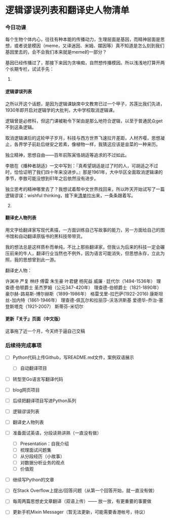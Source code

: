 # 逻辑谬误列表和翻译史人物清单


### 今日功课

每个生物个体内心，往往有种本能的传播动力，生理层面是基因，而精神层面是思想，或者说是模因（meme，又译迷因、米姆、媒因等）真不知道是怎么刻到我们基因里去的，会不会我们本来就是meme的一部分？

基因已经传播过了，那接下来因为贪嗔痴，自然想传播模因。所以浅浅地打算开两个长期专栏，试试手先：

1.

#### 逻辑谬误列表

之所以开这个话题，是因为逻辑课缺席中文教育已过一个甲子，苏莲比我们先进，1930年即开启对逻辑学的大批判，大中学校取消逻辑课。

逻辑曾是必修科，但这门课被勒令下架由是那么地符合逻辑，以至于普通民众get不到这条逻辑。

取消逻辑课后的这轮甲子岁月，科技与西方世界飞速拉开差距，人材齐嘤，思想凝止，各界学子前赴后继安之若素，像植物一样，我猜这应该是韭菜的一种来历。

独立精神，思想自由——百年前陈寅恪胡适等追求的不过如此。

李敖在《播种者胡适》一文中写到：『真希望胡适是过了时的人，可胡适之不过时，恰恰证明了我们四十年来没进步。』那是1961年，大中华区全面取消逻辑课的季节，李敖可能没想到61年之后依然没有进步。

独立思考的精神哪里去了？我想试着帮中文世界找回来，所以昨天开始试写了一篇逻辑谬误：wishful thinking，接下来[清单](https://zh.m.wikipedia.org/zh-cn/%E8%AC%AC%E8%AA%A4%E5%88%97%E8%A1%A8)拉出来，一条条跟着写。

2.

#### 翻译史人物列表

用文字给翻译家写现代素描，一方面训练自己写故事的能力，另一方面给自己的图书馆和自动翻译原版书的黑科技带带货。

我的想法总是这样质朴而单纯，不比上那些翻译家，但我认为后来的科技一定会碾压前来的牛人，翻译行业当然也不例外，因为语言可能消失，但思想永存，立此为照，我的思想曾到此一游。

翻译史人物：

许渊冲
严复
林纾
傅雷
朱生豪
叶君健
杨宪益
威廉 · 廷代尔（1494-1536年）
理查德·伯顿爵士
圣杰罗姆（公元347-420年）
理查德-伯顿爵士（1821-1890年）
豪尔赫-路易斯-博尔赫斯（1899-1986年）
格雷戈里-拉巴萨(1922-2016)
康斯坦丝-加内特（1861-1946年）
理查德-佩瓦尔和拉丽莎-沃洛洪斯基
爱德华-乔治-塞登斯塔克（1921-2007）
斯蒂芬-米切尔

#### 更新『关于』页面（中文版）

这事拖了近一个月，今天终于逼自己交稿


### 后续待完成事项

-   [ ] Python代码上传Github，写README.md文件，案例双语展示

    -   [ ] 自动翻译项目
-   [ ] 转型至Go语言写翻译代码
-   [ ] blog网页项目
-   [ ] 后续把翻译项目写进Python系列
-   [ ] 逻辑谬误列表
-   [ ] 翻译史人物列表
-   [ ] 准备面试英语，分段读熟讲熟（一直没有做）

    -   [ ] Presentation：自我介绍
    -   [ ] 梳理面试问题集
    -   [ ] 从分段经历（小故事）
    -   [ ] 对数据分析业务的观点
    -   [ ] 价值观
-   [ ] 继续写Python的文章
-   [ ] 在Stack Overflow上提出/回答问题（从第一个回答开始，就一直没有做）
-   [ ] 每周两篇思想史文章翻译（双语上传）—— 放一放，有更重要的事要做
-   [ ] 更新手机Mixin Messager（暂无法更新，可能需要香港帐号，待议）

